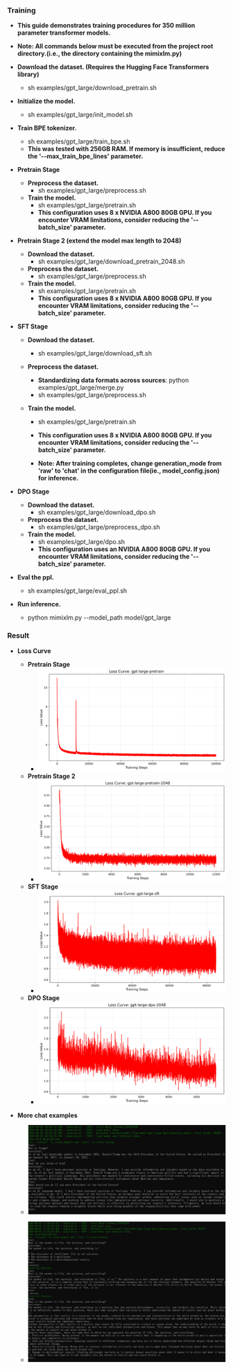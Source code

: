 ### Training

- **This guide demonstrates training procedures for 350 million parameter transformer models.**
- **Note: All commands below must be executed from the project root directory.(i.e., the directory containing the mimixlm.py)**
- **Download the dataset. (Requires the Hugging Face Transformers library)**
  
  - sh examples/gpt_large/download_pretrain.sh
- **Initialize the model.**
  - sh examples/gpt_large/init_model.sh
- **Train BPE tokenizer.**
  - sh examples/gpt_large/train_bpe.sh
  - **This was tested with 256GB RAM. If memory is insufficient, reduce the '--max_train_bpe_lines' parameter.**
- **Pretrain Stage**
  - **Preprocess the dataset.**
    - sh examples/gpt_large/preprocess.sh
  - **Train the model.**
    - sh examples/gpt_large/pretrain.sh
    - **This configuration uses 8 x NVIDIA A800 80GB GPU. If you encounter VRAM limitations, consider reducing the '--batch_size' parameter.**
- **Pretrain Stage 2 (extend the model max length to 2048)**
  - **Download the dataset.**
    - sh examples/gpt_large/download_pretrain_2048.sh
  - **Preprocess the dataset.**
    - sh examples/gpt_large/preprocess.sh
  - **Train the model.**
    - sh examples/gpt_large/pretrain.sh
    - **This configuration uses 8 x NVIDIA A800 80GB GPU. If you encounter VRAM limitations, consider reducing the '--batch_size' parameter.**
- **SFT Stage**
  - **Download the dataset.**
    
    - sh examples/gpt_large/download_sft.sh
  - **Preprocess the dataset.**
    - **Standardizing data formats across sources**: python examples/gpt_large/merge.py
    - sh examples/gpt_large/preprocess.sh
  - **Train the model.**
    - sh examples/gpt_large/pretrain.sh
    - **This configuration uses 8 x NVIDIA A800 80GB GPU. If you encounter VRAM limitations, consider reducing the '--batch_size' parameter.**
    
    - **Note: After training completes, change generation_mode from 'raw' to 'chat' in the configuration file(ie., model_config.json) for inference.**
- **DPO Stage**
  - **Download the dataset.**
    - sh examples/gpt_large/download_dpo.sh
  - **Preprocess the dataset.**
    - sh examples/gpt_large/preprocess_dpo.sh
  - **Train the model.**
    - sh examples/gpt_large/dpo.sh
    - **This configuration uses an NVIDIA A800 80GB GPU. If you encounter VRAM limitations, consider reducing the '--batch_size' parameter.**
- **Eval the ppl.**
  
  - sh examples/gpt_large/eval_ppl.sh
- **Run inference.**
  
  - python mimixlm.py --model_path model/gpt_large

### Result

- **Loss Curve**
  
  - **Pretrain Stage**
    - ![gpt-large-pretrain_loss.png](gpt-large-pretrain_loss.png)
  - **Pretrain Stage 2**
    - ![gpt-large-pretrain-2048_loss](gpt-large-pretrain-2048_loss.png)
  - **SFT Stage**
    - ![gpt-large-sft_loss](gpt-large-sft_loss.png)
  - **DPO Stage**
    - ![gpt-large-dpo_loss](gpt-large-dpo_loss.png)
  
- **More chat examples**
  
  - ![chat2](../../imgs/chat2.png)
  
  - ![chat2](../../imgs/chat3.png)